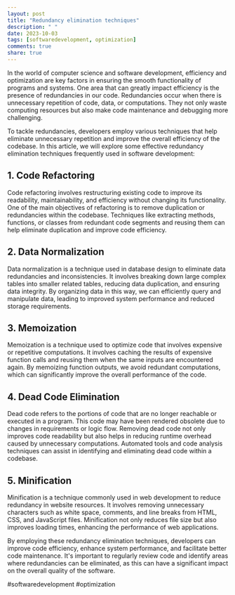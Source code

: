 ```yaml
---
layout: post
title: "Redundancy elimination techniques"
description: " "
date: 2023-10-03
tags: [softwaredevelopment, optimization]
comments: true
share: true
---
```


In the world of computer science and software development, efficiency and optimization are key factors in ensuring the smooth functionality of programs and systems. One area that can greatly impact efficiency is the presence of redundancies in our code. Redundancies occur when there is unnecessary repetition of code, data, or computations. They not only waste computing resources but also make code maintenance and debugging more challenging.

To tackle redundancies, developers employ various techniques that help eliminate unnecessary repetition and improve the overall efficiency of the codebase. In this article, we will explore some effective redundancy elimination techniques frequently used in software development:

## 1. Code Refactoring
Code refactoring involves restructuring existing code to improve its readability, maintainability, and efficiency without changing its functionality. One of the main objectives of refactoring is to remove duplication or redundancies within the codebase. Techniques like extracting methods, functions, or classes from redundant code segments and reusing them can help eliminate duplication and improve code efficiency.

## 2. Data Normalization
Data normalization is a technique used in database design to eliminate data redundancies and inconsistencies. It involves breaking down large complex tables into smaller related tables, reducing data duplication, and ensuring data integrity. By organizing data in this way, we can efficiently query and manipulate data, leading to improved system performance and reduced storage requirements.

## 3. Memoization
Memoization is a technique used to optimize code that involves expensive or repetitive computations. It involves caching the results of expensive function calls and reusing them when the same inputs are encountered again. By memoizing function outputs, we avoid redundant computations, which can significantly improve the overall performance of the code.

## 4. Dead Code Elimination
Dead code refers to the portions of code that are no longer reachable or executed in a program. This code may have been rendered obsolete due to changes in requirements or logic flow. Removing dead code not only improves code readability but also helps in reducing runtime overhead caused by unnecessary computations. Automated tools and code analysis techniques can assist in identifying and eliminating dead code within a codebase.

## 5. Minification
Minification is a technique commonly used in web development to reduce redundancy in website resources. It involves removing unnecessary characters such as white space, comments, and line breaks from HTML, CSS, and JavaScript files. Minification not only reduces file size but also improves loading times, enhancing the performance of web applications.

By employing these redundancy elimination techniques, developers can improve code efficiency, enhance system performance, and facilitate better code maintenance. It's important to regularly review code and identify areas where redundancies can be eliminated, as this can have a significant impact on the overall quality of the software.

#softwaredevelopment #optimization